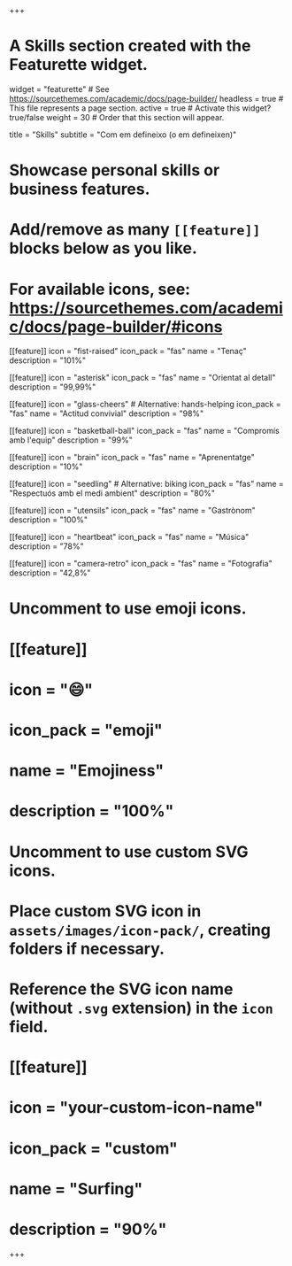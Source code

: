 +++
# A Skills section created with the Featurette widget.
widget = "featurette"  # See https://sourcethemes.com/academic/docs/page-builder/
headless = true  # This file represents a page section.
active = true  # Activate this widget? true/false
weight = 30  # Order that this section will appear.

title = "Skills"
subtitle = "Com em defineixo (o em defineixen)"

# Showcase personal skills or business features.
# 
# Add/remove as many `[[feature]]` blocks below as you like.
# 
# For available icons, see: https://sourcethemes.com/academic/docs/page-builder/#icons

[[feature]]
  icon = "fist-raised"
  icon_pack = "fas"
  name = "Tenaç"
  description = "101%"

[[feature]]
  icon = "asterisk"
  icon_pack = "fas"
  name = "Orientat al detall"
  description = "99,99%"

[[feature]]
  icon = "glass-cheers" # Alternative: hands-helping
  icon_pack = "fas"
  name = "Actitud convivial"
  description = "98%"

[[feature]]
  icon = "basketball-ball"
  icon_pack = "fas"
  name = "Compromís amb l'equip"
  description = "99%"

[[feature]]
  icon = "brain"
  icon_pack = "fas"
  name = "Aprenentatge"
  description = "10%"

[[feature]]
  icon = "seedling" # Alternative: biking
  icon_pack = "fas"
  name = "Respectuós amb el medi ambient"
  description = "80%"

[[feature]]
  icon = "utensils"
  icon_pack = "fas"
  name = "Gastrònom"
  description = "100%"  

[[feature]]
  icon = "heartbeat"
  icon_pack = "fas"
  name = "Música"
  description = "78%"  
  
[[feature]]
  icon = "camera-retro"
  icon_pack = "fas"
  name = "Fotografia"
  description = "42,8%"


# Uncomment to use emoji icons.
# [[feature]]
#  icon = ":smile:"
#  icon_pack = "emoji"
#  name = "Emojiness"
#  description = "100%"  

# Uncomment to use custom SVG icons.
# Place custom SVG icon in `assets/images/icon-pack/`, creating folders if necessary.
# Reference the SVG icon name (without `.svg` extension) in the `icon` field.
# [[feature]]
#  icon = "your-custom-icon-name"
#  icon_pack = "custom"
#  name = "Surfing"
#  description = "90%"

+++
